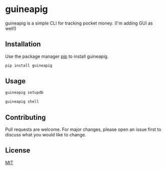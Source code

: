# guineapig

guineapig is a simple CLI for tracking pocket money. (I'm adding GUI as well!)

## Installation

Use the package manager [pip](https://pip.pypa.io/en/stable/) to install guineapig.

```bash
pip install guineapig
```

## Usage

```bash
guineapig setupdb

guineapig shell
```

## Contributing
Pull requests are welcome. For major changes, please open an issue first to discuss what you would like to change.



## License
[MIT](https://choosealicense.com/licenses/mit/)
